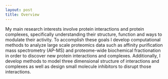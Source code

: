 ```yaml
---
layout: post
title: Overview
---
```


My main research interests involve protein interactions and protein complexes, specifically understanding their structure, function and ways to modulate their activity.  To accomplish these goals I develop computational methods to analyze large scale proteomics data such as affinity purification mass spectrometry (AP-MS) and proteome-wide biochemical fractionation in order to discover new protein interactions and complexes.  Additionally, I develop methods to model three dimensional structure of interactions and complexes as well as design small molecule inhibitors to disrupt those interactions.  
